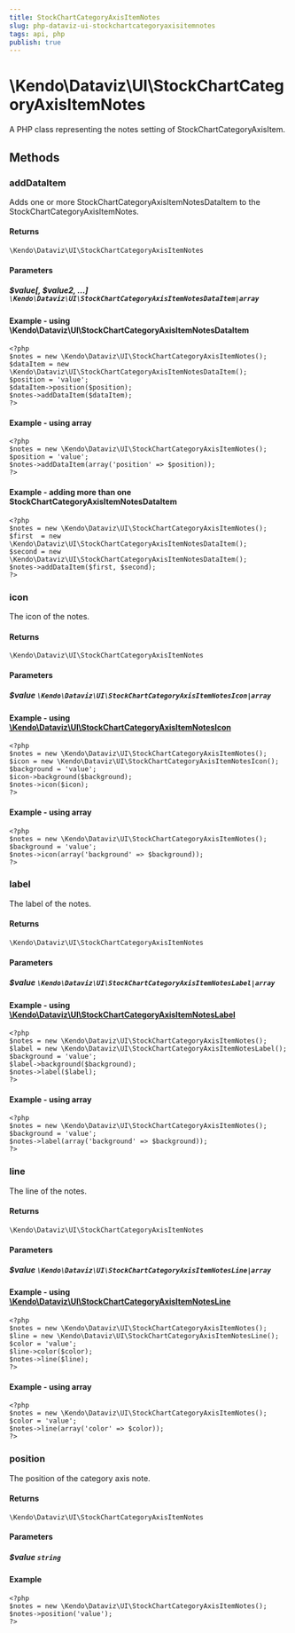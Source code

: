 ```yaml
---
title: StockChartCategoryAxisItemNotes
slug: php-dataviz-ui-stockchartcategoryaxisitemnotes
tags: api, php
publish: true
---
```


# \Kendo\Dataviz\UI\StockChartCategoryAxisItemNotes

A PHP class representing the notes setting of StockChartCategoryAxisItem.


## Methods

### addDataItem

Adds one or more StockChartCategoryAxisItemNotesDataItem to the StockChartCategoryAxisItemNotes.

#### Returns
`\Kendo\Dataviz\UI\StockChartCategoryAxisItemNotes`

#### Parameters

##### $value[, $value2, ...] `\Kendo\Dataviz\UI\StockChartCategoryAxisItemNotesDataItem|array`

#### Example - using \Kendo\Dataviz\UI\StockChartCategoryAxisItemNotesDataItem

    <?php
    $notes = new \Kendo\Dataviz\UI\StockChartCategoryAxisItemNotes();
    $dataItem = new \Kendo\Dataviz\UI\StockChartCategoryAxisItemNotesDataItem();
    $position = 'value';
    $dataItem->position($position);
    $notes->addDataItem($dataItem);
    ?>

#### Example - using array

    <?php
    $notes = new \Kendo\Dataviz\UI\StockChartCategoryAxisItemNotes();
    $position = 'value';
    $notes->addDataItem(array('position' => $position));
    ?>

#### Example - adding more than one StockChartCategoryAxisItemNotesDataItem

    <?php
    $notes = new \Kendo\Dataviz\UI\StockChartCategoryAxisItemNotes();
    $first  = new \Kendo\Dataviz\UI\StockChartCategoryAxisItemNotesDataItem();
    $second = new \Kendo\Dataviz\UI\StockChartCategoryAxisItemNotesDataItem();
    $notes->addDataItem($first, $second);
    ?>

### icon

The icon of the notes.

#### Returns
`\Kendo\Dataviz\UI\StockChartCategoryAxisItemNotes`

#### Parameters

##### $value `\Kendo\Dataviz\UI\StockChartCategoryAxisItemNotesIcon|array`


#### Example - using [\Kendo\Dataviz\UI\StockChartCategoryAxisItemNotesIcon](/api/wrappers/php/Kendo/Dataviz/UI/StockChartCategoryAxisItemNotesIcon)
    <?php
    $notes = new \Kendo\Dataviz\UI\StockChartCategoryAxisItemNotes();
    $icon = new \Kendo\Dataviz\UI\StockChartCategoryAxisItemNotesIcon();
    $background = 'value';
    $icon->background($background);
    $notes->icon($icon);
    ?>

#### Example - using array

    <?php
    $notes = new \Kendo\Dataviz\UI\StockChartCategoryAxisItemNotes();
    $background = 'value';
    $notes->icon(array('background' => $background));
    ?>

### label

The label of the notes.

#### Returns
`\Kendo\Dataviz\UI\StockChartCategoryAxisItemNotes`

#### Parameters

##### $value `\Kendo\Dataviz\UI\StockChartCategoryAxisItemNotesLabel|array`


#### Example - using [\Kendo\Dataviz\UI\StockChartCategoryAxisItemNotesLabel](/api/wrappers/php/Kendo/Dataviz/UI/StockChartCategoryAxisItemNotesLabel)
    <?php
    $notes = new \Kendo\Dataviz\UI\StockChartCategoryAxisItemNotes();
    $label = new \Kendo\Dataviz\UI\StockChartCategoryAxisItemNotesLabel();
    $background = 'value';
    $label->background($background);
    $notes->label($label);
    ?>

#### Example - using array

    <?php
    $notes = new \Kendo\Dataviz\UI\StockChartCategoryAxisItemNotes();
    $background = 'value';
    $notes->label(array('background' => $background));
    ?>

### line

The line of the notes.

#### Returns
`\Kendo\Dataviz\UI\StockChartCategoryAxisItemNotes`

#### Parameters

##### $value `\Kendo\Dataviz\UI\StockChartCategoryAxisItemNotesLine|array`


#### Example - using [\Kendo\Dataviz\UI\StockChartCategoryAxisItemNotesLine](/api/wrappers/php/Kendo/Dataviz/UI/StockChartCategoryAxisItemNotesLine)
    <?php
    $notes = new \Kendo\Dataviz\UI\StockChartCategoryAxisItemNotes();
    $line = new \Kendo\Dataviz\UI\StockChartCategoryAxisItemNotesLine();
    $color = 'value';
    $line->color($color);
    $notes->line($line);
    ?>

#### Example - using array

    <?php
    $notes = new \Kendo\Dataviz\UI\StockChartCategoryAxisItemNotes();
    $color = 'value';
    $notes->line(array('color' => $color));
    ?>

### position
The position of the category axis note.

#### Returns
`\Kendo\Dataviz\UI\StockChartCategoryAxisItemNotes`

#### Parameters

##### $value `string`



#### Example 
    <?php
    $notes = new \Kendo\Dataviz\UI\StockChartCategoryAxisItemNotes();
    $notes->position('value');
    ?>

